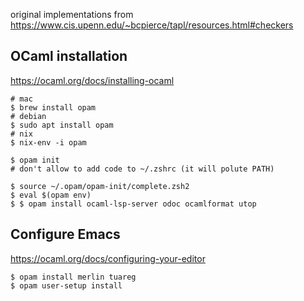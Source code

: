 original implementations from https://www.cis.upenn.edu/~bcpierce/tapl/resources.html#checkers

## OCaml installation
https://ocaml.org/docs/installing-ocaml
```shelll
# mac
$ brew install opam
# debian
$ sudo apt install opam
# nix
$ nix-env -i opam

$ opam init
# don't allow to add code to ~/.zshrc (it will polute PATH)

$ source ~/.opam/opam-init/complete.zsh2
$ eval $(opam env)
$ $ opam install ocaml-lsp-server odoc ocamlformat utop
```

## Configure Emacs
https://ocaml.org/docs/configuring-your-editor
```shell
$ opam install merlin tuareg
$ opam user-setup install
```
